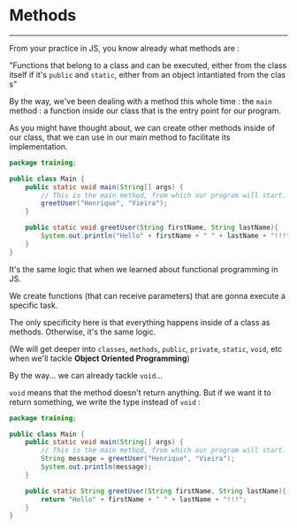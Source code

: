 # Methods

---

From your practice in JS, you know already what methods are :

"Functions that belong to a class and can be executed, either from the class itself if it's `public` and `static`, either from an object intantiated from the clas
s"

By the way, we've been dealing with a method this whole time : the `main` method : a function inside our class that is the entry point for our program.

As you might have thought about, we can create other methods inside of our class, that we can use in our main method to facilitate its implementation.

```java
package training;

public class Main {
    public static void main(String[] args) {
        // This is the main method, from which our program will start.
        greetUser("Henrique", "Vieira");
    }

    public static void greetUser(String firstName, String lastName){
        System.out.println("Hello" + firstName + " " + lastName + "!!!");
    }
}
```

It's the same logic that when we learned about functional programming in JS.

We create functions (that can receive parameters) that are gonna execute a specific task.

The only specificity here is that everything happens inside of a class as methods. Otherwise, it's the same logic.

(We will get deeper into `classes`, `methods`, `public`, `private`, `static`, `void`, etc when we'll tackle **Object Oriented Programming**)

By the way... we can already tackle `void`...

`void` means that the method doesn't return anything. But if we want it to return something, we write the type instead of `void` :

```java
package training;

public class Main {
    public static void main(String[] args) {
        // This is the main method, from which our program will start.
        String message = greetUser("Henrique", "Vieira");
        System.out.println(message);
    }

    public static String greetUser(String firstName, String lastName){
        return "Hello" + firstName + " " + lastName + "!!!";
    }
}
```
